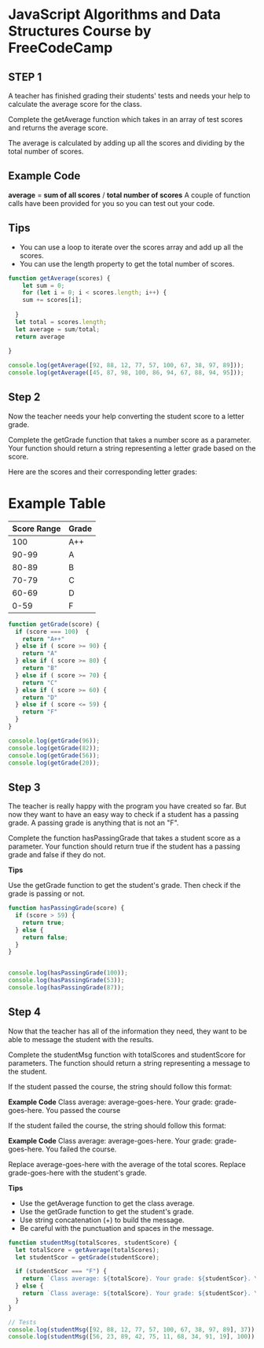 # JavaScript Algorithms and Data Structures Course by FreeCodeCamp

## STEP 1
 
 A teacher has finished grading their students' tests and needs your help to calculate the average score for the class.

 Complete the getAverage function which takes in an array of test scores and returns the average score.

 The average is calculated by adding up all the scores and dividing by the total number of scores.

## Example Code
**average** = **sum of all scores** / **total number of scores**
A couple of function calls have been provided for you so you can test out your code.

## Tips

- You can use a loop to iterate over the scores array and add up all the scores.
- You can use the length property to get the total number of scores.





```javascript
function getAverage(scores) {
    let sum = 0;
    for (let i = 0; i < scores.length; i++) {
    sum += scores[i];
    
  }
  let total = scores.length;
  let average = sum/total;
  return average
 
}

console.log(getAverage([92, 88, 12, 77, 57, 100, 67, 38, 97, 89]));
console.log(getAverage([45, 87, 98, 100, 86, 94, 67, 88, 94, 95]));
```

## Step 2

 Now the teacher needs your help converting the student score to a letter grade.

 Complete the getGrade function that takes a number score as a parameter. Your function should return a string representing a letter grade based on the score.

 Here are the scores and their corresponding letter grades:

 # Example Table

| Score Range | Grade |
|-------------|-------|
| 100         | A++   |
| 90-99       | A     |
| 80-89       | B     |
| 70-79       | C     |
| 60-69       | D     |
| 0-59        | F     |


```javascript
function getGrade(score) {
  if (score === 100)  {
    return "A++"
  } else if ( score >= 90) {
    return "A"
  } else if ( score >= 80) {
    return "B"
  } else if ( score >= 70) {
    return "C"
  } else if ( score >= 60) {
    return "D"
  } else if ( score <= 59) {
    return "F"
  }
}

console.log(getGrade(96));
console.log(getGrade(82));
console.log(getGrade(56));
console.log(getGrade(20));
```
## Step 3
The teacher is really happy with the program you have created so far. But now they want to have an easy way to check if a student has a passing grade. A passing grade is anything that is not an "F".

Complete the function hasPassingGrade that takes a student score as a parameter. Your function should return true if the student has a passing grade and false if they do not.

**Tips**

Use the getGrade function to get the student's grade. Then check if the grade is passing or not.

```javascript
function hasPassingGrade(score) {
  if (score > 59) {
    return true;
  } else {
    return false;
  }
}


console.log(hasPassingGrade(100));
console.log(hasPassingGrade(53));
console.log(hasPassingGrade(87));
```

## Step 4
Now that the teacher has all of the information they need, they want to be able to message the student with the results.

Complete the studentMsg function with totalScores and studentScore for parameters. The function should return a string representing a message to the student.

If the student passed the course, the string should follow this format:

**Example Code**
Class average: average-goes-here. Your grade: grade-goes-here. You passed the course

If the student failed the course, the string should follow this format:

**Example Code**
Class average: average-goes-here. Your grade: grade-goes-here. You failed the course.

Replace average-goes-here with the average of the total scores. Replace grade-goes-here with the student's grade.

**Tips**
- Use the getAverage function to get the class average.
- Use the getGrade function to get the student's grade.
- Use string concatenation (+) to build the message.
- Be careful with the punctuation and spaces in the message.

```javascript
function studentMsg(totalScores, studentScore) {
  let totalScore = getAverage(totalScores);
  let studentScor = getGrade(studentScore);

  if (studentScor === "F") {
    return `Class average: ${totalScore}. Your grade: ${studentScor}. You failed the course.`;
  } else {
    return `Class average: ${totalScore}. Your grade: ${studentScor}. You passed the course.`;
  }
}

// Tests
console.log(studentMsg([92, 88, 12, 77, 57, 100, 67, 38, 97, 89], 37));
console.log(studentMsg([56, 23, 89, 42, 75, 11, 68, 34, 91, 19], 100));

```


